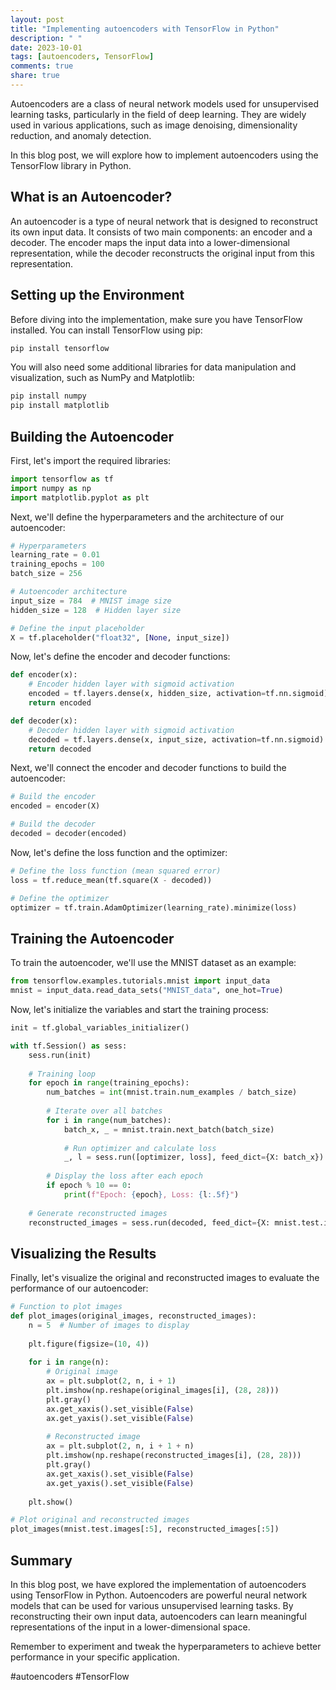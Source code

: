 ```yaml
---
layout: post
title: "Implementing autoencoders with TensorFlow in Python"
description: " "
date: 2023-10-01
tags: [autoencoders, TensorFlow]
comments: true
share: true
---
```


Autoencoders are a class of neural network models used for unsupervised learning tasks, particularly in the field of deep learning. They are widely used in various applications, such as image denoising, dimensionality reduction, and anomaly detection.

In this blog post, we will explore how to implement autoencoders using the TensorFlow library in Python. 

## What is an Autoencoder?
An autoencoder is a type of neural network that is designed to reconstruct its own input data. It consists of two main components: an encoder and a decoder. The encoder maps the input data into a lower-dimensional representation, while the decoder reconstructs the original input from this representation.

## Setting up the Environment
Before diving into the implementation, make sure you have TensorFlow installed. You can install TensorFlow using pip:

```python
pip install tensorflow
```

You will also need some additional libraries for data manipulation and visualization, such as NumPy and Matplotlib:

```python
pip install numpy
pip install matplotlib
```

## Building the Autoencoder
First, let's import the required libraries:

```python
import tensorflow as tf
import numpy as np
import matplotlib.pyplot as plt
```

Next, we'll define the hyperparameters and the architecture of our autoencoder:

```python
# Hyperparameters
learning_rate = 0.01
training_epochs = 100
batch_size = 256

# Autoencoder architecture
input_size = 784  # MNIST image size
hidden_size = 128  # Hidden layer size

# Define the input placeholder
X = tf.placeholder("float32", [None, input_size])
```

Now, let's define the encoder and decoder functions:

```python
def encoder(x):
    # Encoder hidden layer with sigmoid activation
    encoded = tf.layers.dense(x, hidden_size, activation=tf.nn.sigmoid)
    return encoded

def decoder(x):
    # Decoder hidden layer with sigmoid activation
    decoded = tf.layers.dense(x, input_size, activation=tf.nn.sigmoid)
    return decoded
```

Next, we'll connect the encoder and decoder functions to build the autoencoder:

```python
# Build the encoder
encoded = encoder(X)

# Build the decoder
decoded = decoder(encoded)
```

Now, let's define the loss function and the optimizer:

```python
# Define the loss function (mean squared error)
loss = tf.reduce_mean(tf.square(X - decoded))

# Define the optimizer
optimizer = tf.train.AdamOptimizer(learning_rate).minimize(loss)
```

## Training the Autoencoder
To train the autoencoder, we'll use the MNIST dataset as an example:

```python
from tensorflow.examples.tutorials.mnist import input_data
mnist = input_data.read_data_sets("MNIST_data", one_hot=True)
```

Now, let's initialize the variables and start the training process:

```python
init = tf.global_variables_initializer()

with tf.Session() as sess:
    sess.run(init)
    
    # Training loop
    for epoch in range(training_epochs):
        num_batches = int(mnist.train.num_examples / batch_size)
        
        # Iterate over all batches
        for i in range(num_batches):
            batch_x, _ = mnist.train.next_batch(batch_size)
            
            # Run optimizer and calculate loss
            _, l = sess.run([optimizer, loss], feed_dict={X: batch_x})
        
        # Display the loss after each epoch
        if epoch % 10 == 0:
            print(f"Epoch: {epoch}, Loss: {l:.5f}")
    
    # Generate reconstructed images
    reconstructed_images = sess.run(decoded, feed_dict={X: mnist.test.images})
```

## Visualizing the Results
Finally, let's visualize the original and reconstructed images to evaluate the performance of our autoencoder:

```python
# Function to plot images
def plot_images(original_images, reconstructed_images):
    n = 5  # Number of images to display
    
    plt.figure(figsize=(10, 4))
    
    for i in range(n):
        # Original image
        ax = plt.subplot(2, n, i + 1)
        plt.imshow(np.reshape(original_images[i], (28, 28)))
        plt.gray()
        ax.get_xaxis().set_visible(False)
        ax.get_yaxis().set_visible(False)
        
        # Reconstructed image
        ax = plt.subplot(2, n, i + 1 + n)
        plt.imshow(np.reshape(reconstructed_images[i], (28, 28)))
        plt.gray()
        ax.get_xaxis().set_visible(False)
        ax.get_yaxis().set_visible(False)
    
    plt.show()

# Plot original and reconstructed images
plot_images(mnist.test.images[:5], reconstructed_images[:5])
```

## Summary
In this blog post, we have explored the implementation of autoencoders using TensorFlow in Python. Autoencoders are powerful neural network models that can be used for various unsupervised learning tasks. By reconstructing their own input data, autoencoders can learn meaningful representations of the input in a lower-dimensional space.

Remember to experiment and tweak the hyperparameters to achieve better performance in your specific application.

#autoencoders #TensorFlow